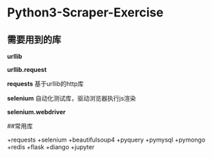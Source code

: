 # Python3-Scraper-Exercise

## 需要用到的库
__urllib__

__urllib.request__

__requests__ 基于urllib的http库

__selenium__ 自动化测试库，驱动浏览器执行js渲染

__selenium.webdriver__

##常用库

+requests +selenium +beautifulsoup4 +pyquery +pymysql +pymongo +redis +flask +diango +jupyter

